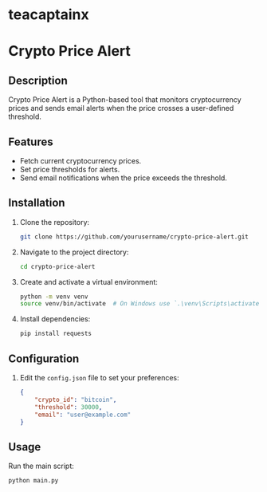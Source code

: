 # teacaptainx
# Crypto Price Alert

## Description
Crypto Price Alert is a Python-based tool that monitors cryptocurrency prices and sends email alerts when the price crosses a user-defined threshold.

## Features
- Fetch current cryptocurrency prices.
- Set price thresholds for alerts.
- Send email notifications when the price exceeds the threshold.

## Installation
1. Clone the repository:
   ```sh
   git clone https://github.com/yourusername/crypto-price-alert.git
   ```
2. Navigate to the project directory:
   ```sh
   cd crypto-price-alert
   ```
3. Create and activate a virtual environment:
   ```sh
   python -m venv venv
   source venv/bin/activate  # On Windows use `.\venv\Scripts\activate`
   ```
4. Install dependencies:
   ```sh
   pip install requests
   ```

## Configuration
1. Edit the `config.json` file to set your preferences:
   ```json
   {
       "crypto_id": "bitcoin",
       "threshold": 30000,
       "email": "user@example.com"
   }
   ```

## Usage
Run the main script:
```sh
python main.py
